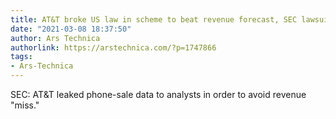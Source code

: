 ```yaml
---
title: AT&T broke US law in scheme to beat revenue forecast, SEC lawsuit says
date: "2021-03-08 18:37:50"
author: Ars Technica
authorlink: https://arstechnica.com/?p=1747866
tags:
- Ars-Technica
---
```

SEC: AT&#038;T leaked phone-sale data to analysts in order to avoid revenue "miss."